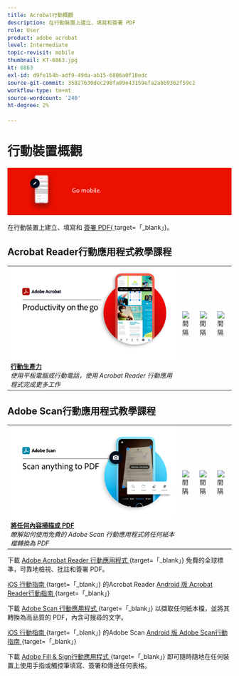 ```yaml
---
title: Acrobat行動概觀
description: 在行動裝置上建立、填寫和簽署 PDF
role: User
product: adobe acrobat
level: Intermediate
topic-revisit: mobile
thumbnail: KT-6863.jpg
kt: 6863
exl-id: d9fe154b-adf9-49da-ab15-6806a0f10edc
source-git-commit: 35827630dec298fa09e43159efa2abb9362f59c2
workflow-type: tm+mt
source-wordcount: '240'
ht-degree: 2%

---
```


# 行動裝置概觀

![Acrobat行動影像](../assets/Hero-Mobile.png)

在行動裝置上建立、填寫和 [ 簽署 PDF{ ](https://www.adobe.com/tw/acrobat/online/sign-pdf.html) target=「_blank」}。

## Acrobat Reader行動應用程式教學課程

<table style="table-layout:fixed">
<tr>
  <td>
    <a href="../getting-started/productivity.md">
      <img alt="行動生產力" src="../assets/Productivity_1280.png" />
    </a>
    <div>
     <a href="../getting-started/productivity.md"><strong>行動生產力</strong></a>
    </div>
    <em>使用平板電腦或行動電話，使用 Acrobat Reader 行動應用程式完成更多工作</em>
    <br>
  </td>
  <td>
   <img alt="間隔" src="../assets/Whitespacer.png" />
    <div>
    <br>
  </td>
  <td>
   <img alt="間隔" src="../assets/Whitespacer.png" />
    <div>
    <br>
  </td>
   <td>
   <img alt="間隔" src="../assets/Whitespacer.png" />
    <div>
    <br>
  </td>
</tr>
</table>

## Adobe Scan行動應用程式教學課程

<table style="table-layout:fixed">
<tr>
  <td>
    <a href="scan-mobile-app.md">
      <img alt="將任何內容掃描成 PDF" src="../assets/Scanmobile.png" />
    </a>
    <div>
     <a href="scan-mobile-app.md"><strong>將任何內容掃描成 PDF</strong></a>
    </div>
    <em>瞭解如何使用免費的 Adobe Scan 行動應用程式將任何紙本檔轉換為 PDF</em>
    <br>
  </td>
  <td>
   <img alt="間隔" src="../assets/Whitespacer.png" />
    <div>
    <br>
  </td>
  <td>
   <img alt="間隔" src="../assets/Whitespacer.png" />
    <div>
    <br>
  </td>
   <td>
   <img alt="間隔" src="../assets/Whitespacer.png" />
    <div>
    <br>
  </td>
</tr>
</table>

下載 [ Adobe Acrobat Reader 行動應用程式 ](https://www.adobe.com/acrobat/mobile/acrobat-reader.html) {target=「_blank」} 免費的全球標準，可靠地檢視、批註和簽署 PDF。

[iOS 行動指南 ](https://www.adobe.com/devnet-docs/acrobat/ios/en/) {target=「_blank」} 的Acrobat Reader
[Android 版 Acrobat Reader行動指南 ](https://www.adobe.com/devnet-docs/acrobat/android/en/) {target=「_blank」}

下載 [ Adobe Scan 行動應用程式 ](https://www.adobe.com/acrobat/mobile/scanner-app.html) {target=「_blank」} 以擷取任何紙本檔，並將其轉換為高品質的 PDF，內含可搜尋的文字。

[iOS 行動指南 ](https://www.adobe.com/devnet-docs/adobescan/ios/en/) {target=「_blank」} 的Adobe Scan
[Android 版 Adobe Scan行動指南 ](https://www.adobe.com/devnet-docs/adobescan/android/en/) {target=「_blank」}

下載 [ Adobe Fill &amp; Sign行動應用程式 ](https://www.adobe.com/acrobat/mobile/fill-sign-pdfs.html) {target=「_blank」} 即可隨時隨地在任何裝置上使用手指或觸控筆填寫、簽署和傳送任何表格。
